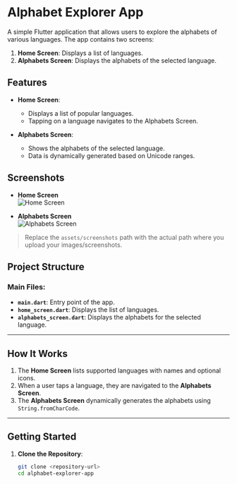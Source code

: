 # Alphabet Explorer App

A simple Flutter application that allows users to explore the alphabets of various languages. The app contains two screens:

1. **Home Screen**: Displays a list of languages.
2. **Alphabets Screen**: Displays the alphabets of the selected language.

## Features

- **Home Screen**: 
  - Displays a list of popular languages.
  - Tapping on a language navigates to the Alphabets Screen.

- **Alphabets Screen**:
  - Shows the alphabets of the selected language.
  - Data is dynamically generated based on Unicode ranges.

## Screenshots

- **Home Screen**  
  ![Home Screen](https://github.com/user-attachments/assets/a653e009-892c-4d07-9ea3-f681d32af2e4)  

- **Alphabets Screen**  
  ![Alphabets Screen](https://github.com/user-attachments/assets/0305b87c-2cda-4a46-b311-7e5563dbdbd5)


> Replace the `assets/screenshots` path with the actual path where you upload your images/screenshots.

## Project Structure

### Main Files:
- **`main.dart`**: Entry point of the app.
- **`home_screen.dart`**: Displays the list of languages.
- **`alphabets_screen.dart`**: Displays the alphabets for the selected language.

---

## How It Works

1. The **Home Screen** lists supported languages with names and optional icons.
2. When a user taps a language, they are navigated to the **Alphabets Screen**.
3. The **Alphabets Screen** dynamically generates the alphabets using `String.fromCharCode`.

---

## Getting Started

1. **Clone the Repository**:
   ```bash
   git clone <repository-url>
   cd alphabet-explorer-app
